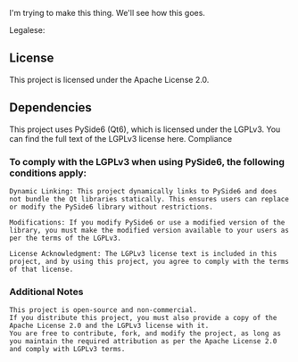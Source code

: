I'm trying to make this thing. We'll see how this goes.

Legalese:

## License

This project is licensed under the Apache License 2.0.

## Dependencies

This project uses PySide6 (Qt6), which is licensed under the LGPLv3. You can find the full text of the LGPLv3 license here.
Compliance

### To comply with the LGPLv3 when using PySide6, the following conditions apply:

    Dynamic Linking: This project dynamically links to PySide6 and does not bundle the Qt libraries statically. This ensures users can replace or modify the PySide6 library without restrictions.

    Modifications: If you modify PySide6 or use a modified version of the library, you must make the modified version available to your users as per the terms of the LGPLv3.

    License Acknowledgment: The LGPLv3 license text is included in this project, and by using this project, you agree to comply with the terms of that license.

### Additional Notes

    This project is open-source and non-commercial.
    If you distribute this project, you must also provide a copy of the Apache License 2.0 and the LGPLv3 license with it.
    You are free to contribute, fork, and modify the project, as long as you maintain the required attribution as per the Apache License 2.0 and comply with LGPLv3 terms.
